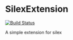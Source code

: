 SilexExtension
==============

[![Build Status](https://travis-ci.org/Ma27/SilexExtension.svg?branch=master)](https://travis-ci.org/Ma27/SilexExtension)

A simple extension for silex
